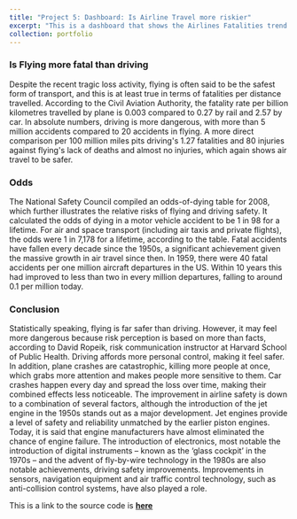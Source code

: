 ```yaml
---
title: "Project 5: Dashboard: Is Airline Travel more riskier"
excerpt: "This is a dashboard that shows the Airlines Fatalities trend over the years for a fictitious airlines company and hence tries to send out a social media campaign using data to prove that airlines travel is still the safest."
collection: portfolio
---
```


### Is Flying more fatal than driving
Despite the recent tragic loss activity, flying is often said to be the safest form of transport, and this is at least true in terms of fatalities per distance travelled. According to the Civil Aviation Authority, the fatality rate per billion kilometres travelled by plane is 0.003 compared to 0.27 by rail and 2.57 by car. In absolute numbers, driving is more dangerous, with more than 5 million accidents compared to 20 accidents in flying. A more direct comparison per 100 million miles pits driving's 1.27 fatalities and 80 injuries against flying's lack of deaths and almost no injuries, which again shows air travel to be safer.
### Odds
The National Safety Council compiled an odds-of-dying table for 2008, which further illustrates the relative risks of flying and driving safety. It calculated the odds of dying in a motor vehicle accident to be 1 in 98 for a lifetime. For air and space transport (including air taxis and private flights), the odds were 1 in 7,178 for a lifetime, according to the table. Fatal accidents have fallen every decade since the 1950s, a significant achievement given the massive growth in air travel since then. In 1959, there were 40 fatal accidents per one million aircraft departures in the US. Within 10 years this had improved to less than two in every million departures, falling to around 0.1 per million today.
### Conclusion
Statistically speaking, flying is far safer than driving. However, it may feel more dangerous because risk perception is based on more than facts, according to David Ropeik, risk communication instructor at Harvard School of Public Health. Driving affords more personal control, making it feel safer. In addition, plane crashes are catastrophic, killing more people at once, which grabs more attention and makes people more sensitive to them. Car crashes happen every day and spread the loss over time, making their combined effects less noticeable. The improvement in airline safety is down to a combination of several factors, although the introduction of the jet engine in the 1950s stands out as a major development. Jet engines provide a level of safety and reliability unmatched by the earlier piston engines. Today, it is said that engine manufacturers have almost eliminated the chance of engine failure.
The introduction of electronics, most notable the introduction of digital instruments – known as the ‘glass cockpit’ in the 1970s – and the advent of fly-by-wire technology in the 1980s are also notable achievements, driving safety improvements. Improvements in sensors, navigation equipment and air traffic control technology, such as anti-collision control systems, have also played a role.

This is a link to the source code is [**here**](https://github.com/samantoz/dsc640-data_presentation/)
